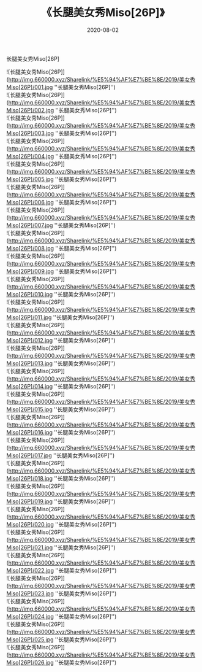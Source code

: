 ﻿---
layout: post
title:  《长腿美女秀Miso[26P]》
date:   2020-08-02
img: http://img.660000.xyz/Sharelink/%E5%94%AF%E7%BE%8E/2019/美女秀Miso[26P]/000.jpg
categories: [美女, 清纯, 唯美]
---

长腿美女秀Miso[26P]


![长腿美女秀Miso[26P]](http://img.660000.xyz/Sharelink/%E5%94%AF%E7%BE%8E/2019/美女秀Miso[26P]/001.jpg ''长腿美女秀Miso[26P]'') <br>
![长腿美女秀Miso[26P]](http://img.660000.xyz/Sharelink/%E5%94%AF%E7%BE%8E/2019/美女秀Miso[26P]/002.jpg ''长腿美女秀Miso[26P]'') <br>
![长腿美女秀Miso[26P]](http://img.660000.xyz/Sharelink/%E5%94%AF%E7%BE%8E/2019/美女秀Miso[26P]/003.jpg ''长腿美女秀Miso[26P]'') <br>
![长腿美女秀Miso[26P]](http://img.660000.xyz/Sharelink/%E5%94%AF%E7%BE%8E/2019/美女秀Miso[26P]/004.jpg ''长腿美女秀Miso[26P]'') <br>
![长腿美女秀Miso[26P]](http://img.660000.xyz/Sharelink/%E5%94%AF%E7%BE%8E/2019/美女秀Miso[26P]/005.jpg ''长腿美女秀Miso[26P]'') <br>
![长腿美女秀Miso[26P]](http://img.660000.xyz/Sharelink/%E5%94%AF%E7%BE%8E/2019/美女秀Miso[26P]/006.jpg ''长腿美女秀Miso[26P]'') <br>
![长腿美女秀Miso[26P]](http://img.660000.xyz/Sharelink/%E5%94%AF%E7%BE%8E/2019/美女秀Miso[26P]/007.jpg ''长腿美女秀Miso[26P]'') <br>
![长腿美女秀Miso[26P]](http://img.660000.xyz/Sharelink/%E5%94%AF%E7%BE%8E/2019/美女秀Miso[26P]/008.jpg ''长腿美女秀Miso[26P]'') <br>
![长腿美女秀Miso[26P]](http://img.660000.xyz/Sharelink/%E5%94%AF%E7%BE%8E/2019/美女秀Miso[26P]/009.jpg ''长腿美女秀Miso[26P]'') <br>
![长腿美女秀Miso[26P]](http://img.660000.xyz/Sharelink/%E5%94%AF%E7%BE%8E/2019/美女秀Miso[26P]/010.jpg ''长腿美女秀Miso[26P]'') <br>
![长腿美女秀Miso[26P]](http://img.660000.xyz/Sharelink/%E5%94%AF%E7%BE%8E/2019/美女秀Miso[26P]/011.jpg ''长腿美女秀Miso[26P]'') <br>
![长腿美女秀Miso[26P]](http://img.660000.xyz/Sharelink/%E5%94%AF%E7%BE%8E/2019/美女秀Miso[26P]/012.jpg ''长腿美女秀Miso[26P]'') <br>
![长腿美女秀Miso[26P]](http://img.660000.xyz/Sharelink/%E5%94%AF%E7%BE%8E/2019/美女秀Miso[26P]/013.jpg ''长腿美女秀Miso[26P]'') <br>
![长腿美女秀Miso[26P]](http://img.660000.xyz/Sharelink/%E5%94%AF%E7%BE%8E/2019/美女秀Miso[26P]/014.jpg ''长腿美女秀Miso[26P]'') <br>
![长腿美女秀Miso[26P]](http://img.660000.xyz/Sharelink/%E5%94%AF%E7%BE%8E/2019/美女秀Miso[26P]/015.jpg ''长腿美女秀Miso[26P]'') <br>
![长腿美女秀Miso[26P]](http://img.660000.xyz/Sharelink/%E5%94%AF%E7%BE%8E/2019/美女秀Miso[26P]/016.jpg ''长腿美女秀Miso[26P]'') <br>
![长腿美女秀Miso[26P]](http://img.660000.xyz/Sharelink/%E5%94%AF%E7%BE%8E/2019/美女秀Miso[26P]/017.jpg ''长腿美女秀Miso[26P]'') <br>
![长腿美女秀Miso[26P]](http://img.660000.xyz/Sharelink/%E5%94%AF%E7%BE%8E/2019/美女秀Miso[26P]/018.jpg ''长腿美女秀Miso[26P]'') <br>
![长腿美女秀Miso[26P]](http://img.660000.xyz/Sharelink/%E5%94%AF%E7%BE%8E/2019/美女秀Miso[26P]/019.jpg ''长腿美女秀Miso[26P]'') <br>
![长腿美女秀Miso[26P]](http://img.660000.xyz/Sharelink/%E5%94%AF%E7%BE%8E/2019/美女秀Miso[26P]/020.jpg ''长腿美女秀Miso[26P]'') <br>
![长腿美女秀Miso[26P]](http://img.660000.xyz/Sharelink/%E5%94%AF%E7%BE%8E/2019/美女秀Miso[26P]/021.jpg ''长腿美女秀Miso[26P]'') <br>
![长腿美女秀Miso[26P]](http://img.660000.xyz/Sharelink/%E5%94%AF%E7%BE%8E/2019/美女秀Miso[26P]/022.jpg ''长腿美女秀Miso[26P]'') <br>
![长腿美女秀Miso[26P]](http://img.660000.xyz/Sharelink/%E5%94%AF%E7%BE%8E/2019/美女秀Miso[26P]/023.jpg ''长腿美女秀Miso[26P]'') <br>
![长腿美女秀Miso[26P]](http://img.660000.xyz/Sharelink/%E5%94%AF%E7%BE%8E/2019/美女秀Miso[26P]/024.jpg ''长腿美女秀Miso[26P]'') <br>
![长腿美女秀Miso[26P]](http://img.660000.xyz/Sharelink/%E5%94%AF%E7%BE%8E/2019/美女秀Miso[26P]/025.jpg ''长腿美女秀Miso[26P]'') <br>
![长腿美女秀Miso[26P]](http://img.660000.xyz/Sharelink/%E5%94%AF%E7%BE%8E/2019/美女秀Miso[26P]/026.jpg ''长腿美女秀Miso[26P]'') <br>
